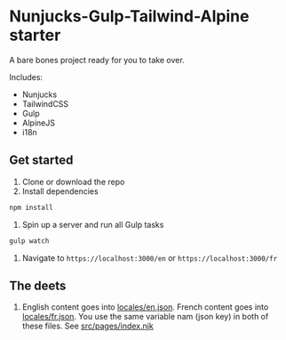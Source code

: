 # Nunjucks-Gulp-Tailwind-Alpine starter

A bare bones project ready for you to take over.

Includes:

- Nunjucks 
- TailwindCSS
- Gulp
- AlpineJS
- i18n

## Get started

1. Clone or download the repo
1. Install dependencies

  ```bash
  npm install
  ```

1. Spin up a server and run all Gulp tasks

  ```bash
  gulp watch
  ```

1. Navigate to `https://localhost:3000/en` or `https://localhost:3000/fr`

## The deets

1. English content goes into [locales/en.json](locales/en.json). French content goes into [locales/fr.json](locales/en.json). You use the same variable nam (json key) in both of these files. See [src/pages/index.njk](src/pages/index.njk)




